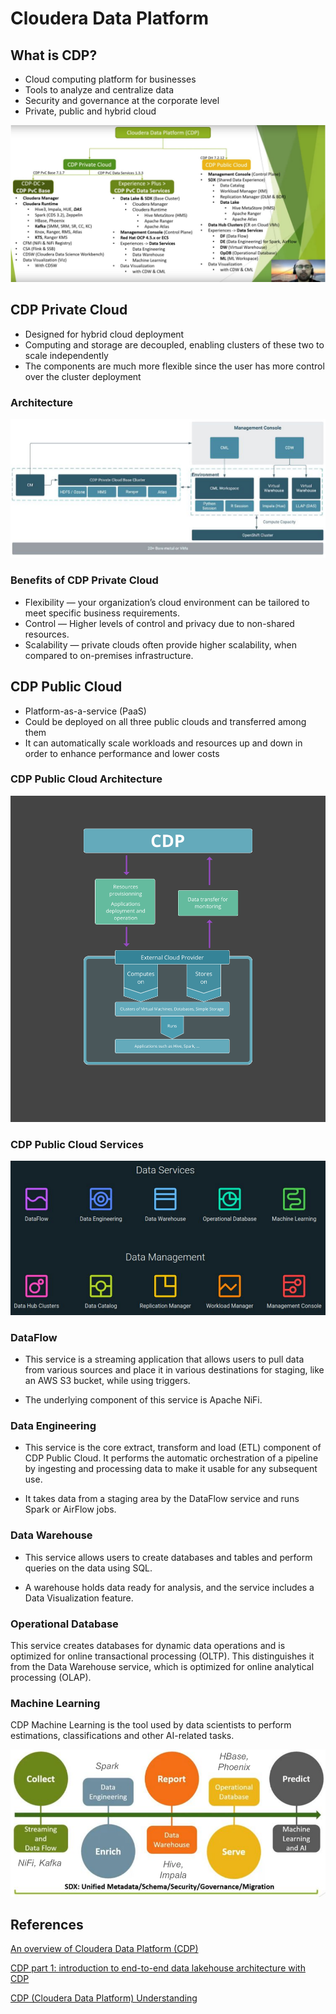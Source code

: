 
# Cloudera Data Platform

## What is CDP?

- Cloud computing platform for businesses
- Tools to analyze and centralize data
- Security and governance at the corporate level
- Private, public and hybrid cloud

![CDP offer](./images/cdp_private_public_cloud.png)

## CDP Private Cloud

- Designed for hybrid cloud deployment
- Computing and storage are decoupled, enabling clusters of these two to scale independently
- The components are much more flexible since the user has more control over the cluster deployment

### Architecture

![CDP private cloud](./images/cdp_private_cloud.png)

### Benefits of CDP Private Cloud

- Flexibility — your organization’s cloud environment can be tailored to meet specific business requirements.
- Control — Higher levels of control and privacy due to non-shared resources.
- Scalability — private clouds often provide higher scalability, when compared to on-premises infrastructure.

## CDP Public Cloud

- Platform-as-a-service (PaaS)
- Could be deployed on all three public clouds and transferred among them
- It can automatically scale workloads and resources up and down in order to enhance performance and lower costs

### CDP Public Cloud Architecture

![CDP Public Cloud Architecture](./images/cdp-arch.png)

### CDP Public Cloud Services

![CDP console](./images/cdp_console.png)

### DataFlow

- This service is a streaming application that allows users to pull data from various sources and place it in various destinations for staging, like an AWS S3 bucket, while using triggers. 

- The underlying component of this service is Apache NiFi.

### Data Engineering

- This service is the core extract, transform and load (ETL) component of CDP Public Cloud. It performs the automatic orchestration of a pipeline by ingesting and processing data to make it usable for any subsequent use. 

- It takes data from a staging area by the DataFlow service and runs Spark or AirFlow jobs.

### Data Warehouse

- This service allows users to create databases and tables and perform queries on the data using SQL. 

- A warehouse holds data ready for analysis, and the service includes a Data Visualization feature.

### Operational Database

This service creates databases for dynamic data operations and is optimized for online transactional processing (OLTP). This distinguishes it from the Data Warehouse service, which is optimized for online analytical processing (OLAP).

### Machine Learning

CDP Machine Learning is the tool used by data scientists to perform estimations, classifications and other AI-related tasks.

![CDP functionalities](./images/cdp_functionalities.png)

## References

[An overview of Cloudera Data Platform (CDP)](https://www.adaltas.com/en/2021/07/19/cloudera-data-platform-overview/)

[CDP part 1: introduction to end-to-end data lakehouse architecture with CDP](https://www.adaltas.com/en/2023/06/08/cdp-public-cloud-architecture/)

[CDP (Cloudera Data Platform) Understanding](https://www.youtube.com/watch?v=fusdGk0K72I)
